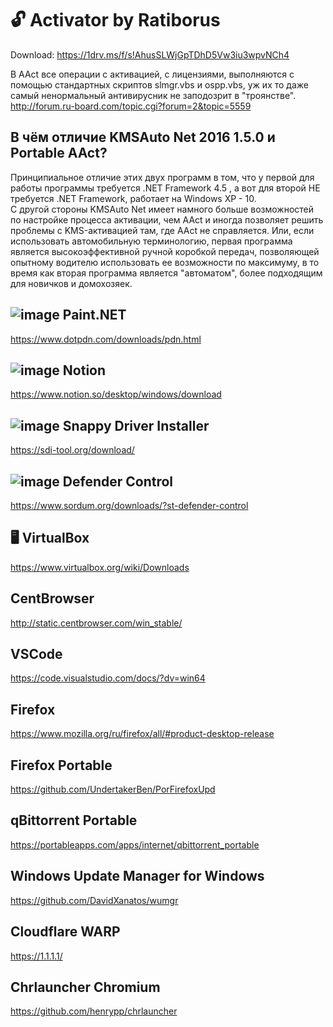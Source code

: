 # 🔓 Activator by Ratiborus
Download: https://1drv.ms/f/s!AhusSLWjGpTDhD5Vw3iu3wpvNCh4

В AAct все операции с активацией, с лицензиями, выполняются с помощью стандартных скриптов slmgr.vbs и ospp.vbs, уж их то даже самый ненормальный антивирусник не заподозрит в "троянстве".
<br>
http://forum.ru-board.com/topic.cgi?forum=2&topic=5559

## В чём отличие KMSAuto Net 2016 1.5.0 и Portable AAct? 
Принципиальное отличие этих двух программ в том, что у первой для работы программы требуется .NET Framework 4.5 , а вот для второй НЕ требуется .NET Framework, работает на Windows XP - 10.
<br>
С другой стороны KMSAuto Net имеет намного больше возможностей по настройке процесса активации, чем AAct и иногда позволяет решить проблемы с KMS-активацией там, где AAct не справляется. Или, если использовать автомобильную терминологию, первая программа является высокоэффективной ручной коробкой передач, позволяющей опытному водителю использовать ее возможности по максимуму, в то время как вторая программа является "автоматом", более подходящим для новичков и домохозяек.

## ![image](https://cdn.icon-icons.com/icons2/195/PNG/32/Paint_NET_23577.png) Paint.NET
https://www.dotpdn.com/downloads/pdn.html

## ![image](https://cdn.icon-icons.com/icons2/2389/PNG/32/notion_logo_icon_145025.png) Notion
https://www.notion.so/desktop/windows/download

## ![image](https://cdn.icon-icons.com/icons2/256/PNG/32/driver_girl_27328.png) Snappy Driver Installer
https://sdi-tool.org/download/

## ![image](https://cdn.icon-icons.com/icons2/80/PNG/32/windows_defender_15358.png) Defender Control
https://www.sordum.org/downloads/?st-defender-control

## 🖥 VirtualBox
https://www.virtualbox.org/wiki/Downloads

## CentBrowser
http://static.centbrowser.com/win_stable/

## VSCode
https://code.visualstudio.com/docs/?dv=win64

## Firefox
https://www.mozilla.org/ru/firefox/all/#product-desktop-release

## Firefox Portable
https://github.com/UndertakerBen/PorFirefoxUpd

## qBittorrent Portable
https://portableapps.com/apps/internet/qbittorrent_portable

## Windows Update Manager for Windows
https://github.com/DavidXanatos/wumgr

## Cloudflare WARP
https://1.1.1.1/

## Chrlauncher Chromium
https://github.com/henrypp/chrlauncher
